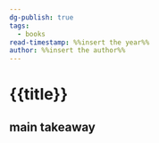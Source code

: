 ```yaml
---
dg-publish: true
tags:
  - books
read-timestamp: %%insert the year%%
author: %%insert the author%%
---
```


# {{title}}

## main takeaway
